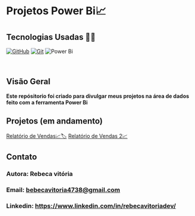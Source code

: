 </h1>
<h1>
   <span>Projetos Power Bi📈</span>
</h1>

## Tecnologias Usadas 👩‍💻
[![GitHub](https://img.shields.io/badge/GitHub-000?style=for-the-badge&logo=github&logoColor=30A3DC)](https://docs.github.com/)
[![Git](https://img.shields.io/badge/Git-000?style=for-the-badge&logo=git&logoColor=E94D5F)](https://git-scm.com/doc)
![Power Bi](https://img.shields.io/badge/power_bi-F2C811?style=for-the-badge&logo=powerbi&logoColor=black)

<br />

## Visão Geral
 <b>Este repósitorio foi criado para divulgar meus projetos na área de dados feito com a ferramenta Power Bi </b>
## Projetos (em andamento)
 <a href="https://github.com/Rebecavitoria45/Power-Bi-Estudos/tree/master/Relat%C3%B3rioDeVendas">Relatório de Vendas📈🏷️</a>
 <a href="https://github.com/Rebecavitoria45/Power-Bi-Estudos/tree/master/SalesReport2">Relatório de Vendas 2📈</a>

 


    
## Contato
   ### Autora: Rebeca vitória
   ### Email: bebecavitoria4738@gmail.com
   ### Linkedin: https://www.linkedin.com/in/rebecavitoriadev/
  


       




  
